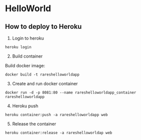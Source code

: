 # HelloWorld

## How to deploy to Heroku

1. Login to heroku 
```
heroku login
```

2. Build container

Build docker image:
```
docker build -t rareshelloworldapp
```

3. Create and run docker container
```
docker run -d -p 8081:80 --name rareshelloworldapp_container rareshelloworldapp
```

4. Heroku push
```
heroku container:push -a rareshelloworldapp web
```

5. Release the container
```
heroku container:release -a rareshelloworldap web
```